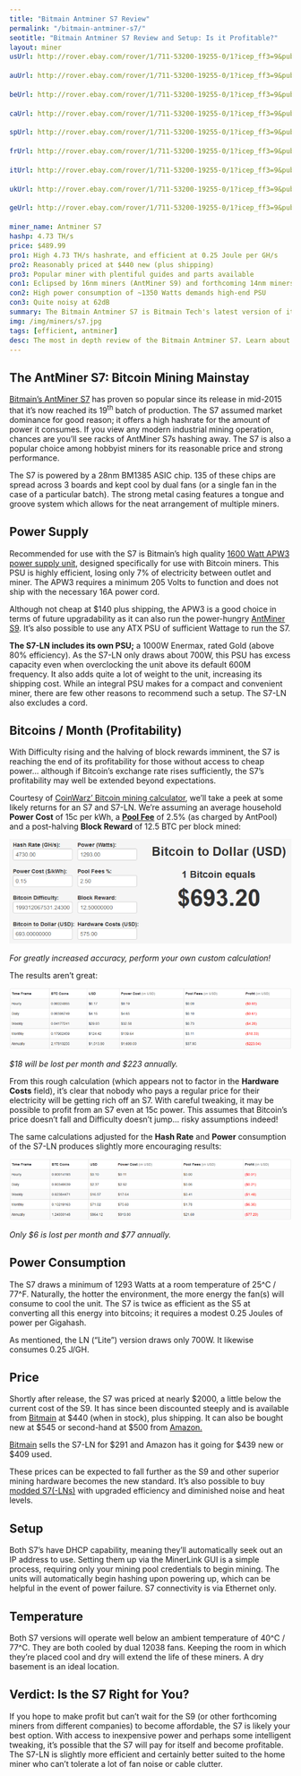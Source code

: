 ```yaml
---
title: "Bitmain Antminer S7 Review"
permalink: "/bitmain-antminer-s7/"
seotitle: "Bitmain Antminer S7 Review and Setup: Is it Profitable?"
layout: miner
usUrl: http://rover.ebay.com/rover/1/711-53200-19255-0/1?icep_ff3=9&pub=5574973039&toolid=10001&campid=5337804714&customid=&icep_uq=antminer+s7&icep_sellerId=&icep_ex_kw=&icep_sortBy=12&icep_catId=&icep_minPrice=&icep_maxPrice=&ipn=psmain&icep_vectorid=229466&kwid=902099&mtid=824&kw=lg

auUrl: http://rover.ebay.com/rover/1/711-53200-19255-0/1?icep_ff3=9&pub=5574973039&toolid=10001&campid=5337910375&customid=&icep_uq=antminer+s7&icep_sellerId=&icep_ex_kw=&icep_sortBy=12&icep_catId=&icep_minPrice=&icep_maxPrice=&ipn=psmain&icep_vectorid=229515&kwid=902099&mtid=824&kw=lg

beUrl: http://rover.ebay.com/rover/1/711-53200-19255-0/1?icep_ff3=9&pub=5574973039&toolid=10001&campid=5337910375&customid=&icep_uq=antminer+s7&icep_sellerId=&icep_ex_kw=&icep_sortBy=12&icep_catId=&icep_minPrice=&icep_maxPrice=&ipn=psmain&icep_vectorid=229522&kwid=902099&mtid=824&kw=lg

caUrl: http://rover.ebay.com/rover/1/711-53200-19255-0/1?icep_ff3=9&pub=5574973039&toolid=10001&campid=5337910375&customid=&icep_uq=antminer+s7&icep_sellerId=&icep_ex_kw=&icep_sortBy=12&icep_catId=&icep_minPrice=&icep_maxPrice=&ipn=psmain&icep_vectorid=229529&kwid=902099&mtid=824&kw=lg

spUrl: http://rover.ebay.com/rover/1/711-53200-19255-0/1?icep_ff3=9&pub=5574973039&toolid=10001&campid=5337910375&customid=&icep_uq=antminer+s7&icep_sellerId=&icep_ex_kw=&icep_sortBy=12&icep_catId=&icep_minPrice=&icep_maxPrice=&ipn=psmain&icep_vectorid=229501&kwid=902099&mtid=824&kw=lg

frUrl: http://rover.ebay.com/rover/1/711-53200-19255-0/1?icep_ff3=9&pub=5574973039&toolid=10001&campid=5337910375&customid=&icep_uq=antminer+s7&icep_sellerId=&icep_ex_kw=&icep_sortBy=12&icep_catId=&icep_minPrice=&icep_maxPrice=&ipn=psmain&icep_vectorid=229480&kwid=902099&mtid=824&kw=lg

itUrl: http://rover.ebay.com/rover/1/711-53200-19255-0/1?icep_ff3=9&pub=5574973039&toolid=10001&campid=5337910375&customid=&icep_uq=antminer+s7&icep_sellerId=&icep_ex_kw=&icep_sortBy=12&icep_catId=&icep_minPrice=&icep_maxPrice=&ipn=psmain&icep_vectorid=229494&kwid=902099&mtid=824&kw=lg

ukUrl: http://rover.ebay.com/rover/1/711-53200-19255-0/1?icep_ff3=9&pub=5574973039&toolid=10001&campid=5337910375&customid=&icep_uq=antminer+s7&icep_sellerId=&icep_ex_kw=&icep_sortBy=12&icep_catId=&icep_minPrice=&icep_maxPrice=&ipn=psmain&icep_vectorid=229508&kwid=902099&mtid=824&kw=lg

geUrl: http://rover.ebay.com/rover/1/711-53200-19255-0/1?icep_ff3=9&pub=5574973039&toolid=10001&campid=5337910375&customid=&icep_uq=antminer+s7&icep_sellerId=&icep_ex_kw=&icep_sortBy=12&icep_catId=&icep_minPrice=&icep_maxPrice=&ipn=psmain&icep_vectorid=229487&kwid=902099&mtid=824&kw=lg

miner_name: Antminer S7
hashp: 4.73 TH/s
price: $489.99
pro1: High 4.73 TH/s hashrate, and efficient at 0.25 Joule per GH/s
pro2: Reasonably priced at $440 new (plus shipping)
pro3: Popular miner with plentiful guides and parts available 
con1: Eclipsed by 16nm miners (AntMiner S9) and forthcoming 14nm miners
con2: High power consumption of ~1350 Watts demands high-end PSU
con3: Quite noisy at 62dB
summary: The Bitmain Antminer S7 is Bitmain Tech's latest version of its Antminer series of Bitcoin miners.
img: /img/miners/s7.jpg
tags: [efficient, antminer]
desc: The most in depth review of the Bitmain Antminer S7. Learn about its pros, cons, profitability, and more! 
---
```


## The AntMiner S7: Bitcoin Mining Mainstay

[Bitmain’s AntMiner S7](http://rover.ebay.com/rover/1/711-53200-19255-0/1?icep_ff3=9&pub=5574973039&toolid=10001&campid=5337804714&customid=&icep_uq=antminer+s7&icep_sellerId=&icep_ex_kw=&icep_sortBy=12&icep_catId=&icep_minPrice=&icep_maxPrice=&ipn=psmain&icep_vectorid=229466&kwid=902099&mtid=824&kw=lg) has proven so popular since its release in mid-2015 that it’s now reached its 19<sup>th</sup> batch of production. The S7 assumed market dominance for good reason; it offers a high hashrate for the amount of power it consumes. If you view any modern industrial mining operation, chances are you’ll see racks of AntMiner S7s hashing away. The S7 is also a popular choice among hobbyist miners for its reasonable price and strong performance.

The S7 is powered by a 28nm BM1385 ASIC chip. 135 of these chips are spread across 3 boards and kept cool by dual fans (or a single fan in the case of a particular batch). The strong metal casing features a tongue and groove system which allows for the neat arrangement of multiple miners.

## Power Supply

Recommended for use with the S7 is Bitmain’s high quality [1600 Watt APW3 power supply unit](https://bitmaintech.com/productDetail.htm?pid=000201505040743496917U7kGsCm0694), designed specifically for use with Bitcoin miners. This PSU is highly efficient, losing only 7% of electricity between outlet and miner. The APW3 requires a minimum 205 Volts to function and does not ship with the necessary 16A power cord.

Although not cheap at $140 plus shipping, the APW3 is a good choice in terms of future upgradability as it can also run the power-hungry [AntMiner S9](/bitmain-antminer-s9/). It’s also possible to use any ATX PSU of sufficient Wattage to run the S7.

**The S7-LN includes its own PSU;** a 1000W Enermax, rated Gold (above 80% efficiency). As the S7-LN only draws about 700W, this PSU has excess capacity even when overclocking the unit above its default 600M frequency. It also adds quite a lot of weight to the unit, increasing its shipping cost. While an integral PSU makes for a compact and convenient miner, there are few other reasons to recommend such a setup. The S7-LN also excludes a cord.

## Bitcoins / Month (Profitability)

With Difficulty rising and the halving of block rewards imminent, the S7 is reaching the end of its profitability for those without access to cheap power… although if Bitcoin’s exchange rate rises sufficiently, the S7’s profitability may well be extended beyond expectations.

Courtesy of [CoinWarz’ Bitcoin mining calculator](http://www.coinwarz.com/calculators/bitcoin-mining-calculator/?h=14000.00&p=1350.00&pc=0.25&pf=0.20&d=199312067531.24300000&r=12.50000000&er=577.18000000&hc=2100.00), we’ll take a peek at some likely returns for an S7 and S7-LN. We’re assuming an average household **Power Cost** of 15c per kWh, a [**Pool Fee**](https://en.bitcoin.it/wiki/Comparison_of_mining_pools) of 2.5% (as charged by AntPool) and a post-halving **Block Reward** of 12.5 BTC per block mined:

<img alt="antminer s7 review" src="/img/s7/s7-prof.png">

_For greatly increased accuracy, perform your own custom calculation!_

The results aren’t great:

<img src="/img/s7/s7-prof-dates.png">

_$18 will be lost per month and $223 annually._

From this rough calculation (which appears not to factor in the **Hardware Costs** field), it’s clear that nobody who pays a regular price for their electricity will be getting rich off an S7\. With careful tweaking, it may be possible to profit from an S7 even at 15c power. This assumes that Bitcoin’s price doesn’t fall and Difficulty doesn’t jump… risky assumptions indeed!

The same calculations adjusted for the **Hash Rate** and **Power** consumption of the S7-LN produces slightly more encouraging results:

<img src="/img/s7/s7-ln-prof.png">

_Only $6 is lost per month and $77 annually._

## Power Consumption

The S7 draws a minimum of 1293 Watts at a room temperature of 25^C / 77^F. Naturally, the hotter the environment, the more energy the fan(s) will consume to cool the unit. The S7 is twice as efficient as the S5 at converting all this energy into bitcoins; it requires a modest 0.25 Joules of power per Gigahash.

As mentioned, the LN (“Lite”) version draws only 700W. It likewise consumes 0.25 J/GH.

## Price

Shortly after release, the S7 was priced at nearly $2000, a little below the current cost of the S9\. It has since been discounted steeply and is available from [Bitmain](https://www.bitmaintech.com/productDetail.htm?pid=000201605290908457178P0E046905D2) at $440 (when in stock), plus shipping. It can also be bought new at $545 or second-hand at $500 from [Amazon.](https://www.amazon.com/s/ref=nb_sb_noss?url=search-alias%3Dcomputers&field-keywords=antminer+s7)

[Bitmain](https://www.bitmaintech.com/productDetail.htm?pid=00020160527114935137wr0xd6U006A9) sells the S7-LN for $291 and Amazon has it going for $439 new or $409 used.

These prices can be expected to fall further as the S9 and other superior mining hardware becomes the new standard. It’s also possible to buy [modded S7(-LNs)](https://bitcointalk.org/index.php?topic=1509068.0) with upgraded efficiency and diminished noise and heat levels.

## Setup

Both S7’s have DHCP capability, meaning they’ll automatically seek out an IP address to use. Setting them up via the MinerLink GUI is a simple process, requiring only your mining pool credentials to begin mining. The units will automatically begin hashing upon powering up, which can be helpful in the event of power failure. S7 connectivity is via Ethernet only.

## Temperature

Both S7 versions will operate well below an ambient temperature of 40^C / 77^C. They are both cooled by dual 12038 fans. Keeping the room in which they’re placed cool and dry will extend the life of these miners. A dry basement is an ideal location.

## Verdict: Is the S7 Right for You?

If you hope to make profit but can’t wait for the S9 (or other forthcoming miners from different companies) to become affordable, the S7 is likely your best option. With access to inexpensive power and perhaps some intelligent tweaking, it’s possible that the S7 will pay for itself and become profitable. The S7-LN is slightly more efficient and certainly better suited to the home miner who can’t tolerate a lot of fan noise or cable clutter.